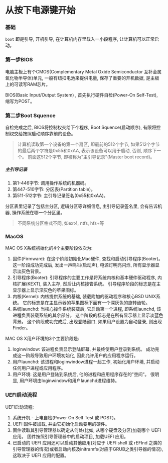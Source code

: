 # 从按下电源键开始

### 基础

 `boot` 即是引导, 开机引导, 在计算机内存里载入一小段程序, 让计算机可以正常启动。 

### 第一步BIOS

电脑主板上有个CMOS(Complementary Metal Oxide Semiconductor 互补金属氧化物半导体)单元, 一般有纽扣电池来提供电量, 保存了重要的开机数据, 是主板上的可读写RAM芯片。 

BIOS(Basic Input/Output System) , 首先执行硬件自检(Power-On Self-Test), 缩写为POST。 

### 第二步Boot Squence

自检完成之后, BIOS将控制权交给下个程序, Boot Squence(启动顺序), 有限将控制权交给按照启动顺序靠前的设备。 

> 计算机读取第一个设备的第一个扇区, 即最前的512个字节, 如果512个字节的最后两个字符是0x55和0xAA, 表示该设备可以用于启动, 否则, 顺序下一个。 前面这512个字节, 即被称为"主引导记录"(Master boot record)。 

##### 主引导记录

1. 第1-446字节: 调用操作系统的机器码。 
2. 第447-510字节: 分区表(Partition table)。 
3. 第511-512字节: 主引导记录签名(0x55和0xAA)。 

分区表里记录了包括主分区, 逻辑分区等详细信息, 主引导记录签名里, 会有告诉机器, 操作系统在哪一个分区里。 

> 不同系统分区格式不同, 如ext4, ntfs, hfs+等

### MacOS

MAC OS X系统初始化的4个主要阶段依次为: 

1. 固件(Firmware): 在这个阶段初始化Mac硬件, 查找和启动引导程序(Booter)。 这一阶段成功完成后, 发出一声鸣叫(启动声), 电源灯明亮闪烁, 所有显示器显示淡灰色背景。 
2. 引导程序(Booter): 引导程序的主要工作是将系统内核和基本硬件驱动程序, 内核扩展(KEXT), 装入主存, 然后让内核接管系统。 引导程序阶段的标志是在主显示器上显示深灰色的苹果图标。 
3. 内核(Kernel): 内核提供系统的基础, 装载附加的驱动程序和核心BSD UNIX系统。 它的标志是在主显示器的苹果图标下面有一个深灰色的旋转齿轮。 
4. 系统launchd: 当核心操作系统装载后, 它启动第一个进程, 即系统launchd, 该进程负责装载系统的其余部分。 这个阶段的标志是在所有显示器上显示淡蓝色背景。 这个阶段成功完成后, 出现登陆窗口, 如果用户设置为自动登录, 则出现Finder。 

MAC OS X用户环境的3个主要阶段是: 

1. loginwindow: 该进程负责显示登陆屏幕, 并最终使用户登录到系统。 成功完成这一阶段导致用户环境初始化, 因此允许用户的应用程序运行。 
2. 用户launchd: 该进程和loginwindow进程一起工作, 初始化用户环境, 并启动任何用户进程或应用程序。 
3. 用户环境: 这是用户登陆到系统后, 他的进程和应用程序存在的"空间"。 很明显, 用户环境由loginwindow和用户launchd进程维持。 

### UEFI启动流程

UEFI启动流程: 

1. 系统开机 - 上电自检(Power On Self Test 或 POST)。 
2. UEFI 固件被加载, 并由它初始化启动要用的硬件。 
3. 固件读取其引导管理器以确定从何处(比如, 从哪个硬盘及分区)加载哪个 UEFI 应用。 固件按照引导管理器中的启动项目, 加载UEFI 应用。 
4. 已启动的 UEFI 应用还可以启动其他应用(对应于 UEFI shell 或 rEFInd 之类的引导管理器的情况)或者启动内核及initramfs(对应于GRUB之类引导器的情况), 这取决于 UEFI 应用的配置。 

